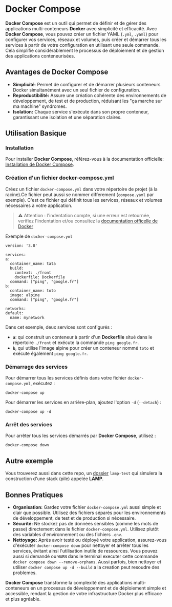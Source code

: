 # Docker Compose

**Docker Compose** est un outil qui permet de définir et de gérer des applications multi-conteneurs **Docker** avec simplicité et efficacité. Avec **Docker Compose**, vous pouvez créer un fichier YAML (`.yml`, `.yaml`) pour configurer vos services, réseaux et volumes, puis créer et démarrer tous les services à partir de votre configuration en utilisant une seule commande. Cela simplifie considérablement le processus de déploiement et de gestion des applications conteneurisées.

## Avantages de Docker Compose

  - **Simplicité**: Permet de configurer et de démarrer plusieurs conteneurs Docker simultanément avec un seul fichier de configuration.
  - **Reproductibilité:** Assure une création cohérente des environnements de développement, de test et de production, réduisant les "ça marche sur ma machine" syndromes.
  - **Isolation:** Chaque service s'exécute dans son propre conteneur, garantissant une isolation et une séparation claires.

## Utilisation Basique

### Installation

Pour installer **Docker Compose**, référez-vous à la documentation officielle: [Installation de Docker Compose](https://docs.docker.com/compose/install/).

### Création d'un fichier docker-compose.yml

Créez un fichier `docker-compose.yml` dans votre répertoire de projet (à la racine).Ce fichier peut aussi se nommer differement (`compose.yaml` par exemple). C'est ce fichier qui définit tous les services, réseaux et volumes nécessaires à votre application.
> ⚠️ Attention : l'indentation compte, si une erreur est retournée, verifiez l'indentation et/ou consultez la [documentation officelle de Docker](https://docs.docker.com/compose/compose-file/compose-file-v3/)

Exemple de `docker-compose.yml`
  ```
  version: '3.8'

services:
  a:
    container_name: tata
    build:
      context: ./front
      dockerfile: Dockerfile
    command: ["ping", "google.fr"]
  b:
    container_name: toto
    image: alpine
    command: ["ping", "google.fr"]

networks:
  default:
    name: mynetwork

  ```

Dans cet exemple, deux services sont configurés :

  - **`a`**: qui construit un conteneur à partir d'un **Dockerfile** situé dans le répertoire `./front` et exécute la commande `ping google.fr`.
  - **`b`**, qui utilise l'image alpine pour créer un conteneur nommé `toto` et exécute également `ping google.fr`.

### Démarrage des services

Pour démarrer tous les services définis dans votre fichier `docker-compose.yml`, exécutez :
  ```
  docker-compose up
  ```

Pour démarrer les services en arrière-plan, ajoutez l'option `-d` (`--detach`) :
  ```
  docker-compose up -d
  ```

### Arrêt des services

Pour arrêter tous les services démarrés par **Docker Compose**, utilisez :
```
docker-compose down
```

## Autre exemple

Vous trouverez aussi dans cette repo, un [dossier](../Exemple%20Avancé/README.md) `lamp-test` qui simulera la construction d'une stack (pile) appelée **LAMP**.

## Bonnes Pratiques

  - **Organisation:** Gardez votre fichier `docker-compose.yml` aussi simple et clair que possible. Utilisez des fichiers séparés pour les environnements de développement, de test et de production si nécessaire.
  - **Sécurité:** Ne stockez pas de données sensibles (comme les mots de passe) directement dans le fichier `docker-compose.yml`. Utilisez plutôt des variables d'environnement ou des fichiers `.env`.
  - **Nettoyage:** Après avoir testé ou déployé votre application, assurez-vous d'exécuter `docker-compose down` pour nettoyer et arrêter tous les services, évitant ainsi l'utilisation inutile de ressources. Vous pouvez aussi si demandé ou `WARN` dans le terminal executer cette commande `docker compose down --remove-orphans`. Aussi parfois, bien nettoyer et utiliser `docker compose up -d --build` a la creation peut resoudre des problemes.

**Docker Compose** transforme la complexité des applications multi-conteneurs en un processus de développement et de déploiement simple et accessible, rendant la gestion de votre infrastructure Docker plus efficace et plus agréable.

